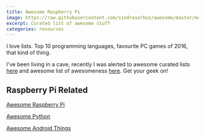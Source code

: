 ```yaml
---
title: Awesome Raspberry Pi
image: https://raw.githubusercontent.com/sindresorhus/awesome/master/media/logo.png
excerpt: Curated list of awesome stuff
categories: resources
---
```

I love lists. Top 10 programming languages, favourite PC games of 2016, that kind of thing.


I've been living in a cave, recently I was alerted to awesome curated lists [here](https://github.com/sindresorhus/awesome) and 
awesome list of awesomeness [here](https://github.com/bayandin/awesome-awesomeness). Get your geek on!


## Raspberry Pi Related
[Awesome Raspberry Pi](https://github.com/thibmaek/awesome-raspberry-pi)

[Awesome Python](https://github.com/vinta/awesome-python)

[Awesome Android Things](https://github.com/amitshekhariitbhu/awesome-android-things)



